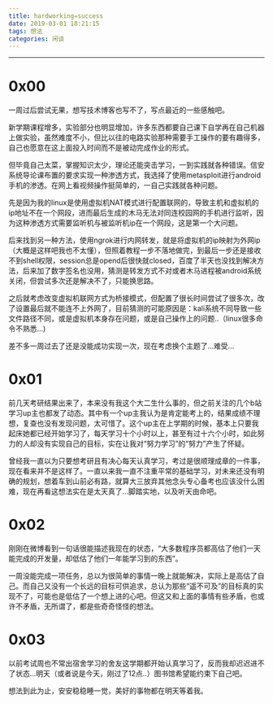 ```yaml
---
title: hardworking⇏success
date: 2019-03-01 18:21:15
tags: 想法
categories: 闲谈
---
```

---
# 0x00
一周过后尝试无果，想写技术博客也写不了，写点最近的一些感触吧。
<!--more-->

新学期课程增多，实验部分也明显增加，许多东西都要自己课下自学再在自己机器上做实验，虽然难度不小，但比以往的电路实验那种需要手工操作的要有趣得多，自己也愿意在这上面投入时间而不是被动完成作业的形式。

但毕竟自己太菜，掌握知识太少，理论还能突击学习，一到实践就各种错误。信安系统导论课布置的要求实现一种渗透方式，我选择了使用metasploit进行android手机的渗透。在网上看视频操作挺简单的，一自己实践就各种问题。

先是因为我的linux是使用虚拟机NAT模式进行配置联网的，导致主机和虚拟机的ip地址不在一个网段，进而最后生成的木马无法对同连校园网的手机进行监听，因为这种渗透方式需要监听机与被监听机ip在一个网段，这是第一个大问题。

后来找到另一种方法，使用ngrok进行内网转发，就是将虚拟机的ip映射为外网ip（大概是这样吧我也不太懂），但照着教程一步不落地做完，到最后一步还是接收不到shell权限，session总是opend后很快就closed，百度了半天也没找到解决方法，后来加了数字签名也没用，猜测是转发方式不对或者木马进程被android系统关闭，但尝试多次还是解决不了，只能换思路。

之后就考虑改变虚拟机联网方式为桥接模式，但配置了很长时间尝试了很多次，改了设置最后就不能连不上外网了，目前猜测的可能原因是：kali系统不同导致一些文件路径不同，或是虚拟机本身存在问题，或是自己操作上的问题..（linux很多命令不熟悉...)

差不多一周过去了还是没能成功实现一次，现在考虑换个主题了...难受...

# 0x01
前几天考研结果出来了，本来没有我这个大二生什么事的，但之前关注的几个b站学习up主也都发了动态。其中有一个up主我认为是肯定能考上的，结果成绩不理想，复查也没有发现问题，太可惜了。这个up主在上学期的时候，基本上只要我起床她都已经开始学习了，每天学习十个小时以上，甚至有过十六个小时，如此努力的人却没有实现自己的目标，实在让我对“努力学习”的“努力”产生了怀疑。

曾经我一直以为只要想考研且有决心每天认真学习，考过是很顺理成章的一件事，现在看来并不是这样了。一直以来我一直不注重平常的基础学习，对未来还没有明确的规划，想着车到山前必有路，就算大三放弃其他念头专心备考也应该没什么困难，现在再看这想法实在是太天真了...脚踏实地，以及听天由命吧。

# 0x02
刚刚在微博看到一句话很能描述我现在的状态，“大多数程序员都高估了他们一天能完成的开发量，却低估了他们一年能学习到的东西”。

一周没能完成一项任务，总以为很简单的事情一晚上就能解决，实际上是高估了自己。而自己又没有一个长远的目标可供追求，总认为那些“遥不可及”的目标真的实现不了，可能也是低估了一个想上进的心吧。但这又和上面的事情有些矛盾，也或许不矛盾，无所谓了，都是些奇奇怪怪的想法。

# 0x03
以前考试周也不常出宿舍学习的舍友这学期都开始认真学习了，反而我却迟迟进不了状态...明天（或者说是今天，刚过了12点..）图书馆希望能约束下自己吧。

想法到此为止，安安稳稳睡一觉，美好的事物都在明天等着我。

